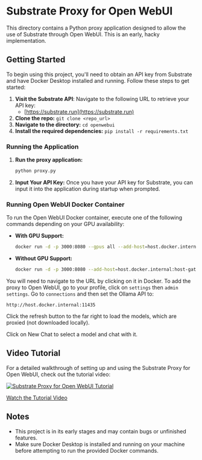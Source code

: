 # Substrate Proxy for Open WebUI

This directory contains a Python proxy application designed to allow the use of Substrate through Open WebUI. This is an early, hacky implementation.

## Getting Started

To begin using this project, you'll need to obtain an API key from Substrate and have Docker Desktop installed and running. Follow these steps to get started:

1. **Visit the Substrate API**: Navigate to the following URL to retrieve your API key:
   - [https://substrate.run](https://substrate.run)
2. **Clone the repo:** `git clone <repo_url>`
3. **Navigate to the directory:** `cd openwebui`
4. **Install the required dependencies:** `pip install -r requirements.txt`

### Running the Application

1. **Run the proxy application:**
   ```sh
   python proxy.py
   ```
2. **Input Your API Key:** Once you have your API key for Substrate, you can input it into the application during startup when prompted.

### Running Open WebUI Docker Container

To run the Open WebUI Docker container, execute one of the following commands depending on your GPU availability:

- **With GPU Support:**
  ```sh
  docker run -d -p 3000:8080 --gpus all --add-host=host.docker.internal:host-gateway -v open-webui:/app/backend/data --name open-webui --restart always ghcr.io/open-webui/open-webui:cuda
  ```

- **Without GPU Support:**
  ```sh
  docker run -d -p 3000:8080 --add-host=host.docker.internal:host-gateway -v open-webui:/app/backend/data --name open-webui --restart always ghcr.io/open-webui/open-webui:main
  ```

You will need to navigate to the URL by clicking on it in Docker. To add the proxy to Open WebUI, go to your profile, click on `settings` then `admin settings`. Go to `connections` and then set the Ollama API to:

```
http://host.docker.internal:11435
```

Click the refresh button to the far right to load the models, which are proxied (not downloaded locally). 

Click on New Chat to select a model and chat with it.

## Video Tutorial

For a detailed walkthrough of setting up and using the Substrate Proxy for Open WebUI, check out the tutorial video:

[![Substrate Proxy for Open WebUI Tutorial](https://img.youtube.com/vi/JptVk1Aej64/0.jpg)](https://www.youtube.com/watch?v=JptVk1Aej64)

[Watch the Tutorial Video](https://www.youtube.com/watch?v=JptVk1Aej64)

## Notes

- This project is in its early stages and may contain bugs or unfinished features.
- Make sure Docker Desktop is installed and running on your machine before attempting to run the provided Docker commands.

